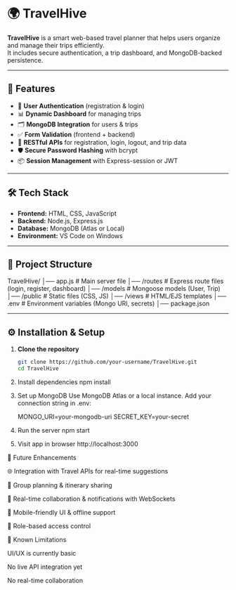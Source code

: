 # 🌍 TravelHive

**TravelHive** is a smart web-based travel planner that helps users organize and manage their trips efficiently.  
It includes secure authentication, a trip dashboard, and MongoDB-backed persistence.

---

## 🚀 Features

- 🔐 **User Authentication** (registration & login)  
- 📊 **Dynamic Dashboard** for managing trips  
- 🗂 **MongoDB Integration** for users & trips  
- ✅ **Form Validation** (frontend + backend)  
- 🔄 **RESTful APIs** for registration, login, logout, and trip data  
- 🛡 **Secure Password Hashing** with bcrypt  
- 📦 **Session Management** with Express-session or JWT  

---

## 🛠 Tech Stack

- **Frontend:** HTML, CSS, JavaScript  
- **Backend:** Node.js, Express.js  
- **Database:** MongoDB (Atlas or Local)  
- **Environment:** VS Code on Windows  

---

## 📂 Project Structure

TravelHive/
│── app.js # Main server file
│── /routes # Express route files (login, register, dashboard)
│── /models # Mongoose models (User, Trip)
│── /public # Static files (CSS, JS)
│── /views # HTML/EJS templates
│── .env # Environment variables (Mongo URI, secrets)
│── package.json


---

## ⚙️ Installation & Setup

1. **Clone the repository**
   ```bash
   git clone https://github.com/your-username/TravelHive.git
   cd TravelHive

2. Install dependencies
   npm install
   
3. Set up MongoDB
   Use MongoDB Atlas or a local instance.
   Add your connection string in .env:
   
   MONGO_URI=your-mongodb-uri
   SECRET_KEY=your-secret

4. Run the server
   npm start

5. Visit app in browser
http://localhost:3000

📌 Future Enhancements

🌐 Integration with Travel APIs for real-time suggestions

🤝 Group planning & itinerary sharing

🔔 Real-time collaboration & notifications with WebSockets

📱 Mobile-friendly UI & offline support

🔑 Role-based access control


🚧 Known Limitations

 UI/UX is currently basic

 No live API integration yet

 No real-time collaboration 









